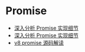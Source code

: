 # Promise

- [深入分析 Promise 实现细节](https://juejin.cn/post/6953452438300917790)
- [深入分析 Promise 实现细节](https://juejin.cn/post/6945319439772434469)
- [v8 promise 源码解读](https://juejin.cn/post/7055202073511460895)
